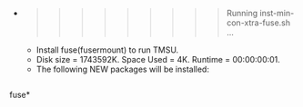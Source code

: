 * >>>>>>>>> Running inst-min-con-xtra-fuse.sh ...
  * Install fuse(fusermount) to run TMSU.
  * Disk size = 1743592K. Space Used = 4K. Runtime = 00:00:00:01.
  * The following NEW packages will be installed:
  ```bash
fuse*
  ```
